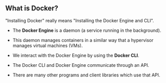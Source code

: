 ## What is Docker?

"Installing Docker" really means "Installing the Docker Engine and CLI".

- The **Docker Engine** is a daemon (a service running in the background).
  
- This daemon manages containers in a similar way that a hypervisor manages virtual machines (VMs).

- We interact with the Docker Engine by using the **Docker CLI**.

- The Docker CLI and Docker Engine communicate through an API.

- There are many other programs and client libraries which use that API.
